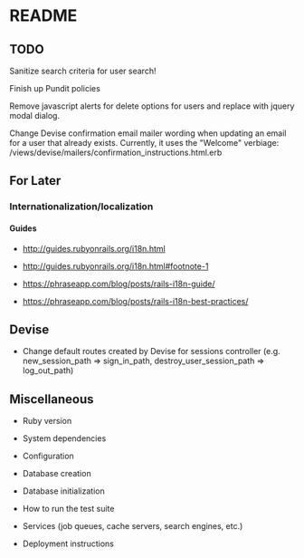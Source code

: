 # README

## TODO

Sanitize search criteria for user search!

Finish up Pundit policies

Remove javascript alerts for delete options for users and replace with jquery modal dialog.

Change Devise confirmation email mailer wording when updating an email for a user that already exists. Currently, it uses the "Welcome" verbiage: /views/devise/mailers/confirmation_instructions.html.erb

## For Later

### Internationalization/localization
#### Guides
* http://guides.rubyonrails.org/i18n.html
* http://guides.rubyonrails.org/i18n.html#footnote-1

* https://phraseapp.com/blog/posts/rails-i18n-guide/
* https://phraseapp.com/blog/posts/rails-i18n-best-practices/

## Devise
* Change default routes created by Devise for sessions controller (e.g.
new_session_path => sign_in_path, destroy_user_session_path => log_out_path)

## Miscellaneous
* Ruby version

* System dependencies

* Configuration

* Database creation

* Database initialization

* How to run the test suite

* Services (job queues, cache servers, search engines, etc.)

* Deployment instructions
